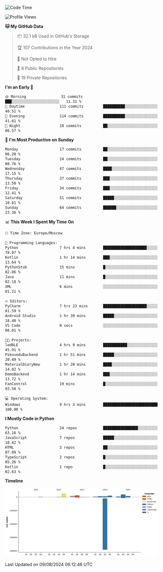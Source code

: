 <!--START_SECTION:waka-->
![Code Time](http://img.shields.io/badge/Code%20Time-448%20hrs%2010%20mins-blue)

![Profile Views](http://img.shields.io/badge/Profile%20Views-1-blue)

**🐱 My GitHub Data** 

> 📦 32.1 kB Used in GitHub's Storage 
 > 
> 🏆 107 Contributions in the Year 2024
 > 
> 🚫 Not Opted to Hire
 > 
> 📜 8 Public Repositories 
 > 
> 🔑 19 Private Repositories 
 > 
**I'm an Early 🐤** 

```text
🌞 Morning                31 commits          ███░░░░░░░░░░░░░░░░░░░░░░   11.31 % 
🌆 Daytime                111 commits         ██████████░░░░░░░░░░░░░░░   40.51 % 
🌃 Evening                114 commits         ██████████░░░░░░░░░░░░░░░   41.61 % 
🌙 Night                  18 commits          ██░░░░░░░░░░░░░░░░░░░░░░░   06.57 % 
```
📅 **I'm Most Productive on Sunday** 

```text
Monday                   17 commits          ██░░░░░░░░░░░░░░░░░░░░░░░   06.20 % 
Tuesday                  24 commits          ██░░░░░░░░░░░░░░░░░░░░░░░   08.76 % 
Wednesday                47 commits          ████░░░░░░░░░░░░░░░░░░░░░   17.15 % 
Thursday                 37 commits          ███░░░░░░░░░░░░░░░░░░░░░░   13.50 % 
Friday                   34 commits          ███░░░░░░░░░░░░░░░░░░░░░░   12.41 % 
Saturday                 51 commits          █████░░░░░░░░░░░░░░░░░░░░   18.61 % 
Sunday                   64 commits          ██████░░░░░░░░░░░░░░░░░░░   23.36 % 
```


📊 **This Week I Spent My Time On** 

```text
🕑︎ Time Zone: Europe/Moscow

💬 Programming Languages: 
Python                   7 hrs 4 mins        ████████████████████░░░░░   78.07 % 
Kotlin                   1 hr 14 mins        ███░░░░░░░░░░░░░░░░░░░░░░   13.64 % 
PythonStub               15 mins             █░░░░░░░░░░░░░░░░░░░░░░░░   02.86 % 
Java                     11 mins             █░░░░░░░░░░░░░░░░░░░░░░░░   02.18 % 
XML                      6 mins              ░░░░░░░░░░░░░░░░░░░░░░░░░   01.21 % 

🔥 Editors: 
PyCharm                  7 hrs 23 mins       ████████████████████░░░░░   81.59 % 
Android Studio           1 hr 39 mins        █████░░░░░░░░░░░░░░░░░░░░   18.40 % 
VS Code                  0 secs              ░░░░░░░░░░░░░░░░░░░░░░░░░   00.01 % 

🐱‍💻 Projects: 
ledBLE                   4 hrs 9 mins        ███████████░░░░░░░░░░░░░░   45.91 % 
PskoveduBackend          1 hr 51 mins        █████░░░░░░░░░░░░░░░░░░░░   20.49 % 
MaterialDiaryNew         1 hr 20 mins        ████░░░░░░░░░░░░░░░░░░░░░   14.82 % 
DemoBackend              1 hr 14 mins        ███░░░░░░░░░░░░░░░░░░░░░░   13.72 % 
FanControl               19 mins             █░░░░░░░░░░░░░░░░░░░░░░░░   03.58 % 

💻 Operating System: 
Windows                  9 hrs 3 mins        █████████████████████████   100.00 % 
```

**I Mostly Code in Python** 

```text
Python                   24 repos            ████████████████░░░░░░░░░   63.16 % 
JavaScript               7 repos             █████░░░░░░░░░░░░░░░░░░░░   18.42 % 
HTML                     3 repos             ██░░░░░░░░░░░░░░░░░░░░░░░   07.89 % 
TypeScript               2 repos             █░░░░░░░░░░░░░░░░░░░░░░░░   05.26 % 
Kotlin                   1 repo              █░░░░░░░░░░░░░░░░░░░░░░░░   02.63 % 
```



**Timeline**

![Lines of Code chart](https://raw.githubusercontent.com/adlemx/adlemx/main/assets/bar_graph.png)


 Last Updated on 09/08/2024 06:12:46 UTC
<!--END_SECTION:waka-->
